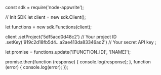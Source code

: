 const sdk = require('node-appwrite');

// Init SDK
let client = new sdk.Client();

let functions = new sdk.Functions(client);

client
    .setProject('5df5acd0d48c2') // Your project ID
    .setKey('919c2d18fb5d4...a2ae413da83346ad2') // Your secret API key
;

let promise = functions.update('[FUNCTION_ID]', '[NAME]');

promise.then(function (response) {
    console.log(response);
}, function (error) {
    console.log(error);
});